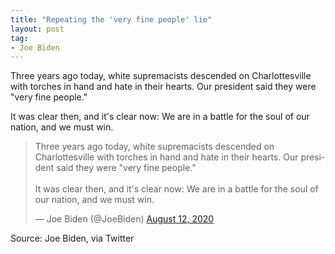 ```yaml
---
title: "Repeating the 'very fine people' lie"
layout: post
tag:
- Joe Biden
---
```


Three years ago today, white supremacists descended on Charlottesville with torches in hand and hate in their hearts. Our president said they were "very fine people."

It was clear then, and it's clear now: We are in a battle for the soul of our nation, and we must win.

<blockquote class="twitter-tweet"><p lang="en" dir="ltr">Three years ago today, white supremacists descended on Charlottesville with torches in hand and hate in their hearts. Our president said they were &quot;very fine people.&quot;<br> <br>It was clear then, and it's clear now: We are in a battle for the soul of our nation, and we must win.</p>&mdash; Joe Biden (@JoeBiden) <a href="https://twitter.com/JoeBiden/status/1293690094554099713?ref_src=twsrc%5Etfw">August 12, 2020</a></blockquote> <script async src="https://platform.twitter.com/widgets.js" charset="utf-8"></script>

Source: Joe Biden, via Twitter
